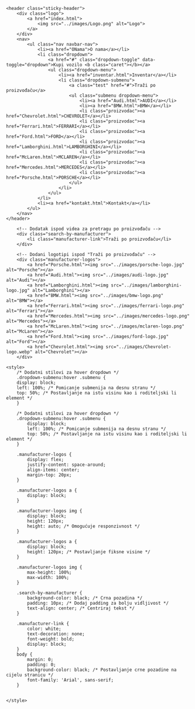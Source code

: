 <!DOCTYPE html>
<html lang="hr">

<!-- Skripte za jQuery i Bootstrap -->
<script src="https://ajax.googleapis.com/ajax/libs/jquery/1.12.4/jquery.min.js"></script>
<script src="https://maxcdn.bootstrapcdn.com/bootstrap/3.3.7/js/bootstrap.min.js"></script>

<head>
    <meta charset="UTF-8">
    <meta name="viewport" content="width=device-width, initial-scale=1.0">
    <link rel="stylesheet" href="../css/stil.css">
    <link rel="stylesheet" href="https://maxcdn.bootstrapcdn.com/bootstrap/3.3.7/css/bootstrap.min.css">
    <title>Mura Luxury Motorcars</title>
</head>

<body>

    <header class="sticky-header">
        <div class="logo">
            <a href="index.html">
                <img src="../images/Logo.png" alt="Logo">
            </a>
        </div>
        <nav>
            <ul class="nav navbar-nav">
                <li><a href="ONama">O nama</a></li>
                <li class="dropdown">
                    <a href="#" class="dropdown-toggle" data-toggle="dropdown">Kupi vozilo <b class="caret"></b></a>
                    <ul class="dropdown-menu">
                        <li><a href="inventar.html">Inventar</a></li>
                        <li class="dropdown-submenu">
                            <a class="test" href="#">Traži po proizvođaču</a>
                            <ul class="submenu dropdown-menu">
                                <li><a href="Audi.html">AUDI</a></li>
                                <li><a href="BMW.html">BMW</a></li>
                                <li class="proizvodac"><a href="Chevrolet.html">CHEVROLET</a></li>
                                <li class="proizvodac"><a href="Ferrari.html">FERRARI</a></li>
                                <li class="proizvodac"><a href="Ford.html">FORD</a></li>
                                <li class="proizvodac"><a href="Lamborghini.html">LAMBORGHINI</a></li>
                                <li class="proizvodac"><a href="McLaren.html">MCLAREN</a></li>
                                <li class="proizvodac"><a href="Mercedes.html">MERCEDES</a></li>
                                <li class="proizvodac"><a href="Porsche.html">PORSCHE</a></li>
                            </ul>
                        </li>
                    </ul>
                </li>
                <li><a href="kontakt.html">Kontakt</a></li>
            </ul>
        </nav>
    </header>

<!-- ovdje se dalje pise -->




<!-- do ovdje -->

        <!-- Dodatak ispod videa za pretragu po proizvođaču -->
        <div class="search-by-manufacturer">
            <li class="manufacturer-link">Traži po proizvođaču</li>
        </div>
    
        <!-- Dodani logotipi ispod "Traži po proizvođaču" -->
        <div class="manufacturer-logos">
            <a href="Porsche.html"><img src="../images/porsche-logo.jpg" alt="Porsche"></a>
            <a href="Audi.html"><img src="../images/audi-logo.jpg" alt="Audi"></a>
            <a href="Lamborghini.html"><img src="../images/lamborghini-logo.jpg" alt="Lamborghini"></a>
            <a href="BMW.html"><img src="../images/bmw-logo.png" alt="BMW"></a>
            <a href="Ferrari.html"><img src="../images/ferrari-logo.png" alt="Ferrari"></a>
            <a href="Mercedes.html"><img src="../images/mercedes-logo.png" alt="Mercedes"></a>
            <a href="McLaren.html"><img src="../images/mclaren-logo.png" alt="McLaren"></a>
            <a href="Ford.html"><img src="../images/ford-logo.jpg" alt="Ford"></a>
            <a href="Chevrolet.html"><img src="../images/Chevrolet-logo.webp" alt="Chevrolet"></a>
        </div>

    <style>
        /* Dodatni stilovi za hover dropdown */
        .dropdown-submenu:hover .submenu {
        display: block;
        left: 100%; /* Pomicanje submenija na desnu stranu */
        top: 50%; /* Postavljanje na istu visinu kao i roditeljski li element */
        }

        /* Dodatni stilovi za hover dropdown */
        .dropdown-submenu:hover .submenu {
            display: block;
            left: 100%; /* Pomicanje submenija na desnu stranu */
            top: 50%; /* Postavljanje na istu visinu kao i roditeljski li element */
        }

        .manufacturer-logos {
            display: flex;
            justify-content: space-around;
            align-items: center;
            margin-top: 20px;
        }

        .manufacturer-logos a {
            display: block;
        }

        .manufacturer-logos img {
            display: block;
            height: 120px; 
            height: auto; /* Omogućuje responzivnost */
        }

        .manufacturer-logos a {
            display: block;
            height: 120px; /* Postavljanje fiksne visine */
        }

        .manufacturer-logos img {
            max-height: 100%;
            max-width: 100%;
        }

        .search-by-manufacturer {
            background-color: black; /* Crna pozadina */
            padding: 10px; /* Dodaj padding za bolju vidljivost */
            text-align: center; /* Centriraj tekst */
        }

        .manufacturer-link {
            color: white;
            text-decoration: none;
            font-weight: bold;
            display: block;
        }
        body {
            margin: 0;
            padding: 0;
            background-color: black; /* Postavljanje crne pozadine na cijelu stranicu */
            font-family: 'Arial', sans-serif;
        }

    
    </style>

</body>

</html>